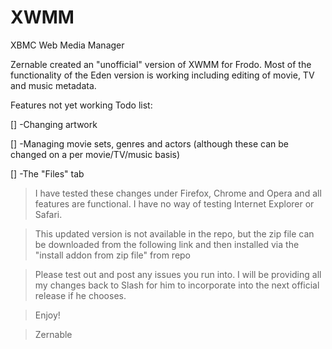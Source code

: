 XWMM
====

XBMC Web Media Manager

Zernable created an "unofficial" version of XWMM for Frodo. Most of the functionality of the Eden version is working including editing of movie, TV and music metadata.

Features not yet working Todo list:

[] -Changing artwork

[] -Managing movie sets, genres and actors (although these can be changed on a per movie/TV/music basis)

[] -The "Files" tab


>I have tested these changes under Firefox, Chrome and Opera and all features are functional. I have no way of testing Internet Explorer or Safari.

>This updated version is not available in the repo, but the zip file can be downloaded from the following link and then installed via the "install addon from zip file" from repo

>Please test out and post any issues you run into. I will be providing all my changes back to Slash for him to incorporate into the next official release if he chooses.

>Enjoy!

> Zernable
